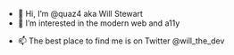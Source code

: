 - 👋 Hi, I’m @quaz4 aka Will Stewart
- 👀 I’m interested in the modern web and a11y
<!---- 🌱 I’m currently learning AWS, Terraform and .NET --->
- 📫 The best place to find me is on Twitter @will_the_dev

<!---
quaz4/quaz4 is a ✨ special ✨ repository because its `README.md` (this file) appears on your GitHub profile.
You can click the Preview link to take a look at your changes.
--->
